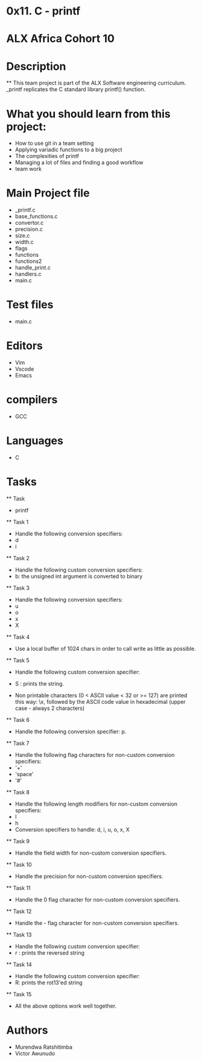 # 0x11. C - printf
# ALX Africa Cohort 10

# Description

** This team project is part of the ALX Software engineering curriculum. _printf replicates the C standard  library printf() function.

# What you should learn from this project:

* How to use git in a team setting
* Applying variadic functions to a big project
* The complexities of printf
* Managing a lot of files and finding a good workflow
* team work

# Main Project file

* _printf.c
* base_functions.c
* convertor.c
* precision.c
* size.c
* width.c
* flags
* functions
* functions2
* handle_print.c
* handlers.c
* main.c

# Test files

* main.c

# Editors 

* Vim
* Vscode
* Emacs

# compilers

* GCC

# Languages

* C

# Tasks

** Task 

* printf

** Task 1

* Handle the following conversion specifiers:
* d
* i

** Task 2

* Handle the following custom conversion specifiers:
* b: the unsigned int argument is converted to binary

** Task 3

* Handle the following conversion specifiers:
* u
* o
* x
* X


** Task 4

* Use a local buffer of 1024 chars in order to call write as little as possible.

** Task 5

* Handle the following custom conversion specifier:

* S : prints the string.
* Non printable characters (0 < ASCII value < 32 or >= 127) are printed this way: \x, followed by the
  ASCII code value in hexadecimal (upper case - always 2 characters)


** Task 6

* Handle the following conversion specifier: p.

** Task 7

* Handle the following flag characters for non-custom conversion specifiers:
* '+'
* 'space'
* '#'

** Task 8

* Handle the following length modifiers for non-custom conversion specifiers:
* l
* h
* Conversion specifiers to handle: d, i, u, o, x, X

** Task 9

* Handle the field width for non-custom conversion specifiers.

** Task 10

* Handle the precision for non-custom conversion specifiers.

** Task 11

* Handle the 0 flag character for non-custom conversion specifiers.

** Task 12

* Handle the - flag character for non-custom conversion specifiers.

** Task 13

* Handle the following custom conversion specifier:
* r : prints the reversed string

** Task 14

* Handle the following custom conversion specifier:
* R: prints the rot13'ed string

** Task 15

* All the above options work well together.

# Authors

* Murendwa Ratshitimba 
* Victor Awunudo

